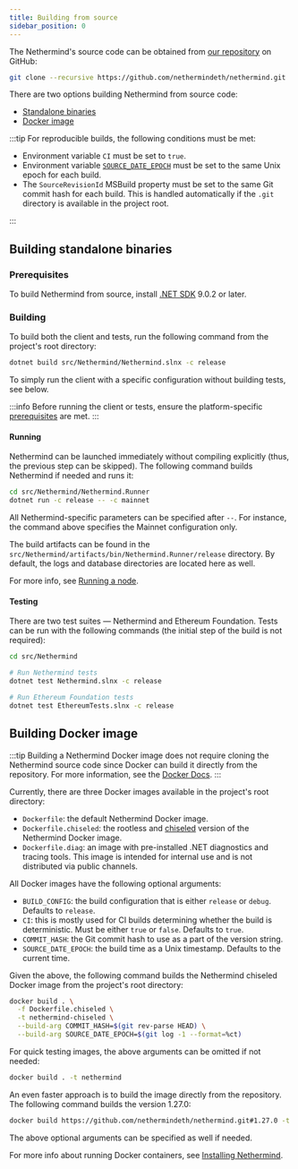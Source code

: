 ```yaml
---
title: Building from source
sidebar_position: 0
---
```


The Nethermind's source code can be obtained from [our repository](https://github.com/NethermindEth/nethermind) on
GitHub:

```bash
git clone --recursive https://github.com/nethermindeth/nethermind.git
```

There are two options building Nethermind from source code:

- [Standalone binaries](#building-standalone-binaries)
- [Docker image](#building-docker-image)

:::tip
For reproducible builds, the following conditions must be met:

- Environment variable `CI` must be set to `true`.
- Environment variable [`SOURCE_DATE_EPOCH`](https://reproducible-builds.org/docs/source-date-epoch/) must be set to the same Unix epoch for each build.
- The `SourceRevisionId` MSBuild property must be set to the same Git commit hash for each build. This is handled automatically if the `.git` directory is available in the project root.

:::

## Building standalone binaries

### Prerequisites

To build Nethermind from source, install [.NET SDK](https://aka.ms/dotnet/download) 9.0.2 or later.

### Building

To build both the client and tests, run the following command from the project's root directory:

```bash
dotnet build src/Nethermind/Nethermind.slnx -c release
```

To simply run the client with a specific configuration without building tests, see below.

:::info
Before running the client or tests, ensure the
platform-specific [prerequisites](../get-started/installing-nethermind#prerequisites) are met.
:::

#### Running

Nethermind can be launched immediately without compiling explicitly (thus, the previous step can be skipped). The following command builds Nethermind if needed and runs it:

```bash
cd src/Nethermind/Nethermind.Runner
dotnet run -c release -- -c mainnet
```

All Nethermind-specific parameters can be specified after `--`. For instance, the command above specifies the Mainnet
configuration only.

The build artifacts can be found in the `src/Nethermind/artifacts/bin/Nethermind.Runner/release` directory. By default, the logs and database directories are located here as well.

For more info, see [Running a node](../get-started/running-node/running-node.md).

#### Testing

There are two test suites — Nethermind and Ethereum Foundation. Tests can be run with the following commands (the
initial step of the build is not required):

```bash
cd src/Nethermind

# Run Nethermind tests
dotnet test Nethermind.slnx -c release

# Run Ethereum Foundation tests
dotnet test EthereumTests.slnx -c release
```

## Building Docker image

:::tip
Building a Nethermind Docker image does not require cloning the Nethermind source code since Docker can build it directly from the repository. For more information, see the [Docker Docs](https://docs.docker.com/build/concepts/context/#remote-context).
:::

Currently, there are three Docker images available in the project's root directory:

- `Dockerfile`: the default Nethermind Docker image.
- `Dockerfile.chiseled`: the rootless and [chiseled](https://ubuntu.com/engage/chiselled-ubuntu-images-for-containers) version of the Nethermind Docker image.
- `Dockerfile.diag`: an image with pre-installed .NET diagnostics and tracing tools. This image is intended for internal use and is not distributed via public channels.

All Docker images have the following optional arguments:

- `BUILD_CONFIG`: the build configuration that is either `release` or `debug`. Defaults to `release`.
- `CI`: this is mostly used for CI builds determining whether the build is deterministic. Must be either `true` or `false`. Defaults to `true`.
- `COMMIT_HASH`: the Git commit hash to use as a part of the version string.
- `SOURCE_DATE_EPOCH`: the build time as a Unix timestamp. Defaults to the current time.

Given the above, the following command builds the Nethermind chiseled Docker image from the project's root directory:

```bash
docker build . \
  -f Dockerfile.chiseled \
  -t nethermind-chiseled \
  --build-arg COMMIT_HASH=$(git rev-parse HEAD) \
  --build-arg SOURCE_DATE_EPOCH=$(git log -1 --format=%ct)
```

For quick testing images, the above arguments can be omitted if not needed:

```bash
docker build . -t nethermind
```

An even faster approach is to build the image directly from the repository. The following command builds the version 1.27.0:

```bash
docker build https://github.com/nethermindeth/nethermind.git#1.27.0 -t nethermind
```

The above optional arguments can be specified as well if needed.

For more info about running Docker containers,
see [Installing Nethermind](../get-started/installing-nethermind#docker-container).
